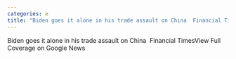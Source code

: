 ```yaml
---
categories: e
title: "Biden goes it alone in his trade assault on China  Financial Times"
---
```

Biden goes it alone in his trade assault on China&nbsp;&nbsp;Financial TimesView Full Coverage on Google News